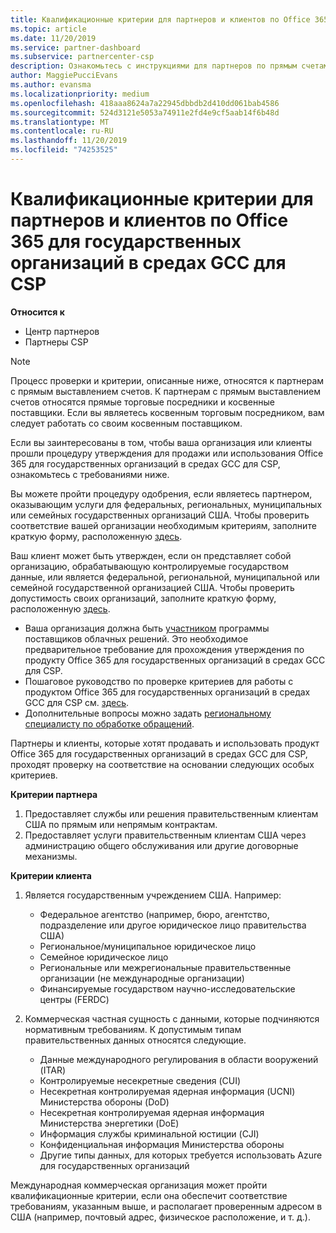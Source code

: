 ```yaml
---
title: Квалификационные критерии для партнеров и клиентов по Office 365 для государственных организаций в средах GCC | Центр партнеров
ms.topic: article
ms.date: 11/20/2019
ms.service: partner-dashboard
ms.subservice: partnercenter-csp
description: Ознакомьтесь с инструкциями для партнеров по прямым счетам (прямые торговые посредники, косвенные поставщики), чтобы проверить партнеров и клиентов для Office 365 правительства GCC для CSP.
author: MaggiePucciEvans
ms.author: evansma
ms.localizationpriority: medium
ms.openlocfilehash: 418aaa8624a7a22945dbbdb2d410dd061bab4586
ms.sourcegitcommit: 524d3121e5053a74911e2fd4e9cf5aab14f6b48d
ms.translationtype: MT
ms.contentlocale: ru-RU
ms.lasthandoff: 11/20/2019
ms.locfileid: "74253525"
---
```

# <a name="office-365-government-gcc-for-csp-partner-and-customer-eligibility-criteria"></a>Квалификационные критерии для партнеров и клиентов по Office 365 для государственных организаций в средах GCC для CSP

**Относится к**

-  Центр партнеров
-  Партнеры CSP

>[!NOTE]
>Процесс проверки и критерии, описанные ниже, относятся к партнерам с прямым выставлением счетов. К партнерам с прямым выставлением счетов относятся прямые торговые посредники и косвенные поставщики.  Если вы являетесь косвенным торговым посредником, вам следует работать со своим косвенным поставщиком. 

Если вы заинтересованы в том, чтобы ваша организация или клиенты прошли процедуру утверждения для продажи или использования Office 365 для государственных организаций в средах GCC для CSP, ознакомьтесь с требованиями ниже.

Вы можете пройти процедуру одобрения, если являетесь партнером, оказывающим услуги для федеральных, региональных, муниципальных или семейных государственных организаций США. Чтобы проверить соответствие вашей организации необходимым критериям, заполните краткую форму, расположенную [здесь](https://products.office.com/government/eligibility-validation?ReqType=CSPPartner).

Ваш клиент может быть утвержден, если он представляет собой организацию, обрабатывающую контролируемые государством данные, или является федеральной, региональной, муниципальной или семейной государственной организацией США. Чтобы проверить допустимость своих организаций, заполните краткую форму, расположенную [здесь](https://products.office.com/government/eligibility-validation?ReqType=CSPCustomer). 

-   Ваша организация должна быть [участником](https://partnercenter.microsoft.com/partner/cloud-solution-provider) программы поставщиков облачных решений. Это необходимое предварительное требование для прохождения утверждения по продукту Office 365 для государственных организаций в средах GCC для CSP.
-   Пошаговое руководство по проверке критериев для работы с продуктом Office 365 для государственных организаций в средах GCC для CSP см. [здесь](https://go.microsoft.com/fwlink/?linkid=2007323).
-   Дополнительные вопросы можно задать [региональному специалисту по обработке обращений](mailto:usgcce@microsoft.com).

Партнеры и клиенты, которые хотят продавать и использовать продукт Office 365 для государственных организаций в средах GCC для CSP, проходят проверку на соответствие на основании следующих особых критериев.

**Критерии партнера**
1.  Предоставляет службы или решения правительственным клиентам США по прямым или непрямым контрактам.
2.  Предоставляет услуги правительственным клиентам США через администрацию общего обслуживания или другие договорные механизмы.

**Критерии клиента**
1.  Является государственным учреждением США. Например:
 
    -  Федеральное агентство (например, бюро, агентство, подразделение или другое юридическое лицо правительства США)
    -   Региональное/муниципальное юридическое лицо 
    -   Семейное юридическое лицо
    -   Региональные или межрегиональные правительственные организации (не международные организации)
    -   Финансируемые государством научно-исследовательские центры (FERDC)

2.  Коммерческая частная сущность с данными, которые подчиняются нормативным требованиям. К допустимым типам правительственных данных относятся следующие. 
    -   Данные международного регулирования в области вооружений (ITAR)
    -   Контролируемые несекретные сведения (CUI)
    -   Несекретная контролируемая ядерная информация (UCNI) Министерства обороны (DoD)
    -   Несекретная контролируемая ядерная информация Министерства энергетики (DoE)
    -   Информация службы криминальной юстиции (CJI)
    -   Конфиденциальная информация Министерства обороны
    -   Другие типы данных, для которых требуется использовать Azure для государственных организаций

Международная коммерческая организация может пройти квалификационные критерии, если она обеспечит соответствие требованиям, указанным выше, и располагает проверенным адресом в США (например, почтовый адрес, физическое расположение, и т. д.).

